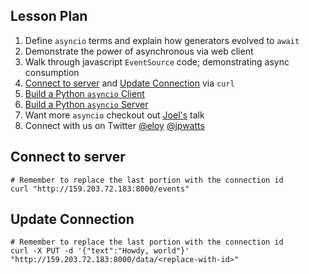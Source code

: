 ## Lesson Plan
1. Define `asyncio` terms and explain how generators evolved to `await`
2. Demonstrate the power of asynchronous via web client
3. Walk through javascript `EventSource` code; demonstrating async consumption
4. [Connect to server](#connect-to-server) and [Update Connection](#update-connection) via `curl`
5. [Build a Python `asyncio` Client](https://github.com/jpwatts/aioserver/blob/master/example_client3.py)
6. [Build a Python `asyncio` Server](https://github.com/jpwatts/aioserver/blob/master/aioserver/server.py)
7. Want more `asyncio` checkout out [Joel's](https://www.pytexas.org/2015/talk/50) talk
8. Connect with us on Twitter [@eloy](https://twitter.com/eloy) [@jpwatts](https://twitter.com/jpwatts)

## Connect to server
    # Remember to replace the last portion with the connection id
    curl "http://159.203.72.183:8000/events"

## Update Connection
    # Remember to replace the last portion with the connection id
    curl -X PUT -d '{"text":"Howdy, world"}' "http://159.203.72.183:8000/data/<replace-with-id>"